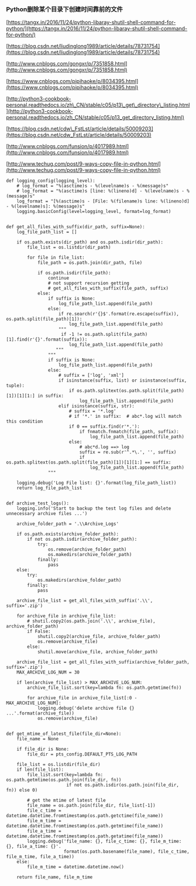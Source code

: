 ### Python删除某个目录下创建时间靠前的文件

[https://tangx.in/2016/11/24/python-libaray-shutil-shell-command-for-python/](https://tangx.in/2016/11/24/python-libaray-shutil-shell-command-for-python/)

[https://blog.csdn.net/liudinglong1989/article/details/78731754](https://blog.csdn.net/liudinglong1989/article/details/78731754)

[http://www.cnblogs.com/gongxr/p/7351858.html](http://www.cnblogs.com/gongxr/p/7351858.html)

[https://www.cnblogs.com/pipihaoke/p/8034395.html](https://www.cnblogs.com/pipihaoke/p/8034395.html)

[http://python3-cookbook-personal.readthedocs.io/zh\_CN/stable/c05/p13\_get\_directory\_listing.html](http://python3-cookbook-personal.readthedocs.io/zh_CN/stable/c05/p13_get_directory_listing.html)

[https://blog.csdn.net/cdw\_FstLst/article/details/50009203](https://blog.csdn.net/cdw_FstLst/article/details/50009203)

[http://www.cnblogs.com/funsion/p/4017989.html](http://www.cnblogs.com/funsion/p/4017989.html)

[http://www.techug.com/post/9-ways-copy-file-in-python.html](http://www.techug.com/post/9-ways-copy-file-in-python.html)

```
def logging_config(logging_level):
    # log_format = "%(asctime)s - %(levelname)s - %(message)s"
    # log_format = "%(asctime)s [line: %(lineno)d] - %(levelname)s - %(message)s"
    log_format = "[%(asctime)s - [File: %(filename)s line: %(lineno)d] - %(levelname)s]: %(message)s"
    logging.basicConfig(level=logging_level, format=log_format)


def get_all_files_with_suffix(dir_path, suffix=None):
    log_file_path_list = []

    if os.path.exists(dir_path) and os.path.isdir(dir_path):
        file_list = os.listdir(dir_path)

        for file in file_list:
            file_path = os.path.join(dir_path, file)

            if os.path.isdir(file_path):
                continue
                # not support recursion getting
                # get_all_files_with_suffix(file_path, suffix)
            else:
                if suffix is None:
                    log_file_path_list.append(file_path)
                else:
                    if re.search(r'{}$'.format(re.escape(suffix)), os.path.split(file_path)[1]):
                        log_file_path_list.append(file_path)
                    """
                     if -1 != os.path.split(file_path)[1].find(r'{}'.format(suffix)):
                        log_file_path_list.append(file_path)
                   """
                """
                if suffix is None:
                    log_file_path_list.append(file_path)
                else:
                    # suffix = ['log', 'xml']
                    if isinstance(suffix, list) or isinstance(suffix, tuple):
                        if os.path.splitext(os.path.split(file_path)[1])[1][1:] in suffix:
                            log_file_path_list.append(file_path)
                    elif isinstance(suffix, str):
                        # suffix = '*.log'
                        # if '*.' in suffix:  # abc*.log will match this condition
                        if 0 == suffix.find(r'*.'):
                            if fnmatch.fnmatch(file_path, suffix):
                                log_file_path_list.append(file_path)
                        else:
                            # abc*d.log ==> log
                            suffix = re.sub(r'^.*\.', '', suffix)
                            if os.path.splitext(os.path.split(file_path)[1])[1][1:] == suffix:
                                log_file_path_list.append(file_path)
                """

    logging.debug('Log File list: {}'.format(log_file_path_list))
    return log_file_path_list


def archive_test_logs():
    logging.info('Start to backup the test log files and delete unnecessary archive files ...')

    archive_folder_path = '.\\Archive_Logs'

    if os.path.exists(archive_folder_path):
        if not os.path.isdir(archive_folder_path):
            try:
                os.remove(archive_folder_path)
                os.makedirs(archive_folder_path)
            finally:
                pass
    else:
        try:
            os.makedirs(archive_folder_path)
        finally:
            pass

    archive_file_list = get_all_files_with_suffix('.\\', suffix='.zip')

    for archive_file in archive_file_list:
        # shutil.copy2(os.path.join('.\\', archive_file), archive_folder_path)
        if False:
            shutil.copy2(archive_file, archive_folder_path)
            os.remove(archive_file)
        else:
            shutil.move(archive_file, archive_folder_path)

    archive_file_list = get_all_files_with_suffix(archive_folder_path, suffix='.zip')
    MAX_ARCHIVE_LOG_NUM = 30

    if len(archive_file_list) > MAX_ARCHIVE_LOG_NUM:
        archive_file_list.sort(key=lambda fn: os.path.getmtime(fn))

        for archive_file in archive_file_list[:0 - MAX_ARCHIVE_LOG_NUM]:
            logging.debug('delete archive file {} ...'.format(archive_file))
            os.remove(archive_file)


def get_mtime_of_latest_file(file_dir=None):
    file_name = None

    if file_dir is None:
        file_dir = pts_config.DEFAULT_PTS_LOG_PATH

    file_list = os.listdir(file_dir)
    if len(file_list):
        file_list.sort(key=lambda fn: os.path.getmtime(os.path.join(file_dir, fn))
                       if not os.path.isdir(os.path.join(file_dir, fn)) else 0)

        # get the mtime of latest file
        file_name = os.path.join(file_dir, file_list[-1])
        file_c_time = datetime.datetime.fromtimestamp(os.path.getctime(file_name))
        file_m_time = datetime.datetime.fromtimestamp(os.path.getmtime(file_name))
        file_a_time = datetime.datetime.fromtimestamp(os.path.getatime(file_name))
        logging.debug('file_name: {}, file_c_time: {}, file_m_time: {}, file_a_time: {}'.
                      format(os.path.basename(file_name), file_c_time, file_m_time, file_a_time))
    else:
        file_m_time = datetime.datetime.now()

    return file_name, file_m_time

```




